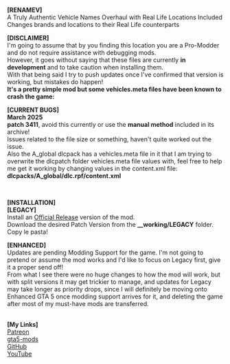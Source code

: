 <b>[RENAMEV]</b><br>
A Truly Authentic Vehicle Names Overhaul with Real Life Locations Included<br>
Changes brands and locations to their Real Life counterparts


<b>[DISCLAIMER]</b><br>
I'm going to assume that by you finding this location you are a Pro-Modder and do not require assistance with debugging mods.<br>
However, it goes without saying that these files are currently **in development** and to take caution when installing them.<br>
With that being said I try to push updates once I've confirmed that version is working, but mistakes do happen!<br>
**It's a pretty simple mod but some vehicles.meta files have been known to crash the game:**

<b>[CURRENT BUGS]</b><br>
<b>March 2025</b><br>
**patch 3411**, avoid this currently or use the <b>manual method</b> included in its archive!<br>
Issues related to the file size or something, haven't quite worked out the issue.<br>
Also the A_global dlcpack has a vehicles.meta file in it that I am trying to overwrite the dlcpatch folder vehicles.meta file values with, feel free to help me get it working by changing values in the content.xml file: <br>
<b>dlcpacks/A_global/dlc.rpf/content.xml</b>

<br>

<b>[INSTALLATION]</b><br>
<b>[LEGACY]</b><br>
Install an <a href="https://www.gta5-mods.com/misc/replaced-game-names">Official Release</a> version of the mod.<br>
Download the desired Patch Version from the <b>__working/LEGACY</b> folder.<br>
Copy le pasta!

<b>[ENHANCED]</b><br>
Updates are pending Modding Support for the game. I'm not going to pretend or assume the mod works and I'd like to focus on Legacy first, give it a proper send off!<br>
From what I see there were no huge changes to how the mod will work, but with split versions it may get trickier to manage, and updates for Legacy may take longer as priority drops, since I will definitely be moving onto Enhanced GTA 5 once modding support arrives for it, and deleting the game after most of my must-have mods are transferred. 



<br>
<b>[My Links]</b><br>
<a href="https://patreon.com/shifuguru">Patreon</a><br>
<a href="https://www.gta5-mods.com/users/shifuguru">gta5-mods</a><br>
<a href="https://github.com/shifuguru">GitHub</a><br>
<a href="https://www.youtube.com/@shifugurugaming">YouTube</a><br>
